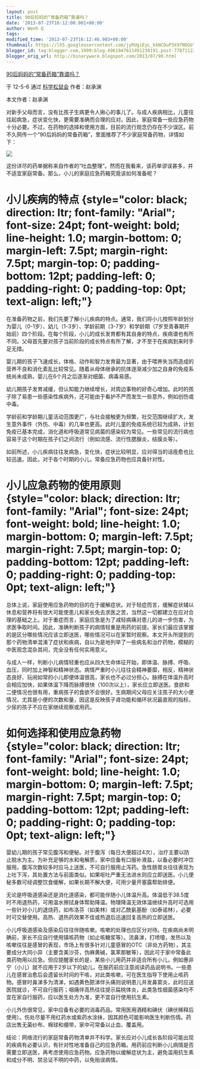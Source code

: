 ```yaml
---
layout: post
title: 90后妈妈的“常备药箱”靠谱吗？
date: '2013-07-23T16:12:00.001+08:00'
author: Wenh Q
tags:
modified_time: '2013-07-23T16:12:46.903+08:00'
thumbnail: https://lh5.googleusercontent.com/jyRUgiEyL_kkNCDuP3k97NDGbYvXDrLue2L19LvHjH9rtcSJFs3bcyy1KZu4gX1piqcDhv527U_rBMRAlespwPkQmM-b12Vh3BrR_Y3mymRUpu4OhFM=s72-c
blogger_id: tag:blogger.com,1999:blog-4961947611491238191.post-7787112206325943566
blogger_orig_url: http://binaryware.blogspot.com/2013/07/90.html
---
```


[
90后妈妈的“常备药箱”靠谱吗？](http://songshuhui.net/archives/66590)

于 12-5-6 通过 [科学松鼠会](http://songshuhui.net/) 作者：赵承渊

本文作者：赵承渊

对新手父母而言，没有比孩子生病更令人揪心的事儿了。与成人疾病相比，儿童往往起病急，症状变化快，更需要准确而合理的应对。因此，家庭常备一些应急药物十分必要。不过，在药物的选择和使用方面，目前的流行观念仍存在不少误区。前不久网传一个“90后妈妈的常备药箱”，里面推荐了不少家庭常备药物，详情如下：

![](https://lh5.googleusercontent.com/jyRUgiEyL_kkNCDuP3k97NDGbYvXDrLue2L19LvHjH9rtcSJFs3bcyy1KZu4gX1piqcDhv527U_rBMRAlespwPkQmM-b12Vh3BrR_Y3mymRUpu4OhFM)

这份详尽的药单据称来自作者的“吐血整理”。然而在我看来，该药单谬误甚多，并不适宜家庭常备。那么，小儿的家庭应急药箱究竟该如何准备呢？

小儿疾病的特点 {style="color: black; direction: ltr; font-family: "Arial"; font-size: 24pt; font-weight: bold; line-height: 1.0; margin-bottom: 0; margin-left: 7.5pt; margin-right: 7.5pt; margin-top: 0; padding-bottom: 12pt; padding-left: 0; padding-right: 0; padding-top: 0pt; text-align: left;"}
==============

在准备药物之前，我们先要了解小儿疾病的特点。通常，我们将小儿按照年龄划分为婴儿（0-1岁）、幼儿（1-3岁）、学龄前期（3-7岁）和学龄期（7岁至青春期开始前）四个阶段。在每个阶段，小儿的成长发育都有其自身的特点，疾病谱也有所不同。父母首先要对孩子当前阶段的成长特点有所了解，才不至于在疾病到来时手足无措。

婴儿期的孩子飞速成长，体格、动作和智力发育最为显著，由于喂养失当而造成的营养不良和消化紊乱比较常见。随着从母体继承的抗体逐渐减少加之自身的免疫系统尚未成熟，婴儿在6个月之后逐渐对细菌、病毒易感。

幼儿期孩子发育减缓，但认知能力继续增长，对周边事物的好奇心增加。此时的孩子除了易患一些感染性疾病外，还可能由于看护不严而发生一些意外，例如创伤或中毒。

学龄前和学龄期儿童活动范围更广，与社会接触更为频繁，社交范围继续扩大，发生意外事件（外伤、中毒）的几率也更高。此时儿童的免疫系统已较为成熟，计划免疫已基本完成，消化道和呼吸道常见病菌的感染较为常见。一些常见的流行病也容易于这个时期在孩子们之间流行（例如流感、流行性腮腺炎，结膜炎等）。

如前所述，小儿疾病往往发病急，变化快，症状比较明显，应对得当的话痊愈也比较迅速。因此，对于各个时期的小儿，常备应急药物也应具备针对性。

小儿应急药物的使用原则 {style="color: black; direction: ltr; font-family: "Arial"; font-size: 24pt; font-weight: bold; line-height: 1.0; margin-bottom: 0; margin-left: 7.5pt; margin-right: 7.5pt; margin-top: 0; padding-bottom: 12pt; padding-left: 0; padding-right: 0; padding-top: 0pt; text-align: left;"}
======================

总体上说，家庭使用应急药物的目的在于缓解症状。对于轻症而言，缓解症状辅以休息和营养将有很大可能使患儿和家长免去求医之苦，当然这一切都建立在应对合理的基础之上。对于重症而言，家庭应急是为了减轻病痛对患儿的进一步伤害，为求医争取时间。因此，准确判断孩子的病情轻重是用药的前提。家长们最应该掌握的是区分哪些情况应该立即送医，哪些情况可以在家暂时观察。本文开头所提到的那个药物清单混淆了症状和疾病，自以为是地列举了一些病名和治疗药物，模糊的中医观念混杂其间，完全没有任何实用意义。

与成人一样，判断小儿病情轻重也应从四大生命体征开始，即体温、脉搏、呼吸、血压，同时加上神智和精神状态。病情严重时小儿往往会精神萎靡，相反，精神状态良好、玩闹如常的小儿即便体温很高，家长也不必过分担心。脉搏在体温升高时会相应加快，如果体温下降而脉搏很快（100次以上），家长应立即送医。食欲和二便情况也很有用，重病孩子的食欲不会很好。生病期间父母应关注孩子的大小便情况，尤其是小便的次数和量，因这是反映孩子肾功能和循环状况最直观的指标，少尿的孩子不应在家继续观察或用药。

如何选择和使用应急药物 {style="color: black; direction: ltr; font-family: "Arial"; font-size: 24pt; font-weight: bold; line-height: 1.0; margin-bottom: 0; margin-left: 7.5pt; margin-right: 7.5pt; margin-top: 0; padding-bottom: 12pt; padding-left: 0; padding-right: 0; padding-top: 0pt; text-align: left;"}
======================

婴幼儿期的孩子常见腹泻和便秘。对于腹泻（每日大便超过4次），治疗主要以防止脱水为主。为补充足够的水和电解质，家中应备有口服补液盐，以备必要时冲饮服用。腹泻次数较多时应马上送医，不可自行服用止泻药。急性肠胃炎往往表现为上吐下泻，其处置方法与前面类似。如果呕吐严重无法进水则应立即送医。小儿便秘多数可经调整饮食缓解，如果长期不解大便，可用少量开塞露帮助排便。

无论是呼吸道感染还是消化道感染，都可能伴随小儿体温升高。体温低于38.5度时不用退热药，可用温水擦拭身体帮助降温。物理降温无效体温继续升高时可选用一些针对小儿的退烧药，如布洛芬（如美林）或对乙酰氨基酚（如泰诺林），必要时可交替使用。高热、退热药效果不佳或热退后迅速回复高热的立即送医。

小儿呼吸道感染及感染后往往伴随咳嗽。咳嗽的处理也应区分对待。在疾病尚未明确前，家长不应自行使用镇咳药物（如止咳糖浆等）。流鼻涕，打喷嚏，发热以及咳嗽往往是感冒的表现，市场上有很多针对儿童感冒的OTC（非处方药物），其主要成分大同小异（主要含美沙芬，伪麻黄碱，氯苯那敏等），因此可于家中常备此类药物用以应急。但应提醒家长的是，某些小儿用药并非适合所有小儿，例如惠非宁（小儿）就不应用于2岁以下的幼儿，在服药前应注意阅读药品说明书。一些患儿在感冒治愈后会遗留长时间的干咳，对此类咳嗽，可在医生指导下使用止咳药物。感冒时鼻涕多为清涕，如遇黄色脓涕伴头痛则说明患儿并发鼻窦炎，此时应送医院就诊，不可自行服药；咽痛伴高热往往提示扁桃体炎，此类急性细菌感染均不宜在家自行服药，应以医生处方为准，更不宜自行使用抗生素。

小儿外伤很常见，家中应备有必要的消毒药品。常用医用酒精和碘伏（碘伏稀释后使用）。伤处尽量不用红药水或紫药水涂抹，因其颜色可能影响医生判断伤情。药店出售无菌纱布、棉球和绷带，家中可常备以止血、覆盖用。

结论：网络流行的家庭常备药物清单并不科学。家长应对小儿成长各阶段可能出现的疾病有必要认识，有针对性地准备自己的应急药箱。用药前应判断小儿病情是否需要立即送医，再考虑使用应急药物。应急药物以缓解症状为主，避免滥用抗生素和成分不明、禁忌证不明的中药，以免贻误病情。

